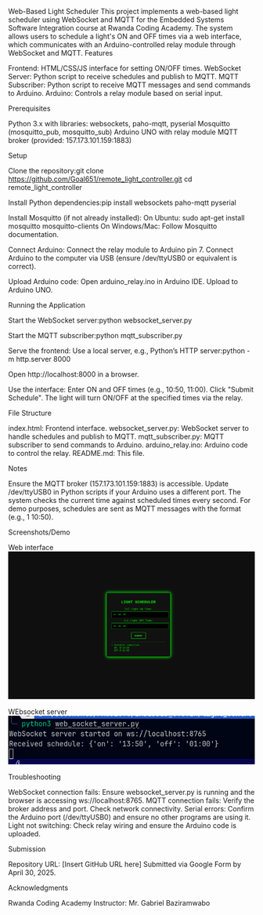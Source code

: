Web-Based Light Scheduler
This project implements a web-based light scheduler using WebSocket and MQTT for the Embedded Systems Software Integration course at Rwanda Coding Academy. The system allows users to schedule a light's ON and OFF times via a web interface, which communicates with an Arduino-controlled relay module through WebSocket and MQTT.
Features

Frontend: HTML/CSS/JS interface for setting ON/OFF times.
WebSocket Server: Python script to receive schedules and publish to MQTT.
MQTT Subscriber: Python script to receive MQTT messages and send commands to Arduino.
Arduino: Controls a relay module based on serial input.

Prerequisites

Python 3.x with libraries: websockets, paho-mqtt, pyserial
Mosquitto (mosquitto_pub, mosquitto_sub)
Arduino UNO with relay module
MQTT broker (provided: 157.173.101.159:1883)

Setup

Clone the repository:git clone https://github.com/Goal651/remote_light_controller.git
cd remote_light_controller


Install Python dependencies:pip install websockets paho-mqtt pyserial


Install Mosquitto (if not already installed):
On Ubuntu: sudo apt-get install mosquitto mosquitto-clients
On Windows/Mac: Follow Mosquitto documentation.


Connect Arduino:
Connect the relay module to Arduino pin 7.
Connect Arduino to the computer via USB (ensure /dev/ttyUSB0 or equivalent is correct).


Upload Arduino code:
Open arduino_relay.ino in Arduino IDE.
Upload to Arduino UNO.



Running the Application

Start the WebSocket server:python websocket_server.py


Start the MQTT subscriber:python mqtt_subscriber.py


Serve the frontend:
Use a local server, e.g., Python’s HTTP server:python -m http.server 8000


Open http://localhost:8000 in a browser.


Use the interface:
Enter ON and OFF times (e.g., 10:50, 11:00).
Click "Submit Schedule".
The light will turn ON/OFF at the specified times via the relay.



File Structure

index.html: Frontend interface.
websocket_server.py: WebSocket server to handle schedules and publish to MQTT.
mqtt_subscriber.py: MQTT subscriber to send commands to Arduino.
arduino_relay.ino: Arduino code to control the relay.
README.md: This file.

Notes

Ensure the MQTT broker (157.173.101.159:1883) is accessible.
Update /dev/ttyUSB0 in Python scripts if your Arduino uses a different port.
The system checks the current time against scheduled times every second.
For demo purposes, schedules are sent as MQTT messages with the format <command> <time> (e.g., 1 10:50).

Screenshots/Demo

Web interface 
![alt text](image.png)


WEbsocket server                                                  
![alt text](image-1.png)

Troubleshooting

WebSocket connection fails: Ensure websocket_server.py is running and the browser is accessing ws://localhost:8765.
MQTT connection fails: Verify the broker address and port. Check network connectivity.
Serial errors: Confirm the Arduino port (/dev/ttyUSB0) and ensure no other programs are using it.
Light not switching: Check relay wiring and ensure the Arduino code is uploaded.

Submission

Repository URL: [Insert GitHub URL here]
Submitted via Google Form by April 30, 2025.

Acknowledgments

Rwanda Coding Academy
Instructor: Mr. Gabriel Baziramwabo


